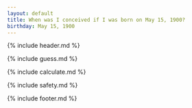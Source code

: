 ```yaml
---
layout: default
title: When was I conceived if I was born on May 15, 1900?
birthday: May 15, 1900
---
```


{% include header.md %}

{% include guess.md %}

{% include calculate.md %}

{% include safety.md %}

{% include footer.md %}



